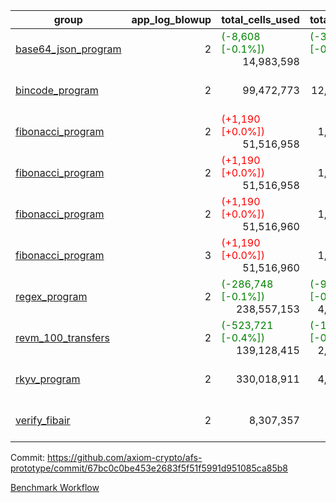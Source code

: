 | group | app_log_blowup | total_cells_used | total_cycles | total_proof_time_ms | agg_log_blowup | total_cells_used_leaf_agg | total_cycles_leaf_agg | total_proof_time_ms_leaf_agg | instance | alloc |
|---|---|---|---|---|---|---|---|---|---|---|
| [ base64_json_program ](https://github.com/axiom-crypto/afs-prototype/blob/gh-pages/benchmarks-pr/834/individual/base64_json-2-2-64cpu-linux-arm64-mimalloc.md) | <div style='text-align: right'>2</div> | <span style="color: green">(-8,608 [-0.1%])</span> <div style='text-align: right'>14,983,598</div> | <span style="color: green">(-39 [-0.0%])</span> <div style='text-align: right'>217,310</div> | <span style="color: green">(-6.0 [-0.2%])</span> <div style='text-align: right'>2,759.0</div> | - | - | - | - | 64cpu-linux-arm64 | mimalloc |
| [ bincode_program ](https://github.com/axiom-crypto/afs-prototype/blob/gh-pages/benchmarks-pr/834/individual/bincode-2-2-64cpu-linux-arm64-mimalloc.md) | <div style='text-align: right'>2</div> | <div style='text-align: right'>99,472,773</div> | <div style='text-align: right'>12,445,036</div> | <div style='text-align: right'>90,560.0</div> | - | - | - | - | 64cpu-linux-arm64 | mimalloc |
| [ fibonacci_program ](https://github.com/axiom-crypto/afs-prototype/blob/gh-pages/benchmarks-pr/834/individual/fibonacci-2-2-64cpu-linux-arm64-jemalloc.md) | <div style='text-align: right'>2</div> | <span style="color: red">(+1,190 [+0.0%])</span> <div style='text-align: right'>51,516,958</div> | <div style='text-align: right'>1,500,219</div> | <span style="color: green">(-52.0 [-0.7%])</span> <div style='text-align: right'>7,564.0</div> | - | - | - | - | 64cpu-linux-arm64 | jemalloc |
| [ fibonacci_program ](https://github.com/axiom-crypto/afs-prototype/blob/gh-pages/benchmarks-pr/834/individual/fibonacci-2-2-64cpu-linux-arm64-mimalloc.md) | <div style='text-align: right'>2</div> | <span style="color: red">(+1,190 [+0.0%])</span> <div style='text-align: right'>51,516,958</div> | <div style='text-align: right'>1,500,219</div> | <span style="color: red">(+25.0 [+0.4%])</span> <div style='text-align: right'>7,123.0</div> | - | - | - | - | 64cpu-linux-arm64 | mimalloc |
| [ fibonacci_program ](https://github.com/axiom-crypto/afs-prototype/blob/gh-pages/benchmarks-pr/834/individual/fibonacci-2-2-64cpu-linux-x64-jemalloc.md) | <div style='text-align: right'>2</div> | <span style="color: red">(+1,190 [+0.0%])</span> <div style='text-align: right'>51,516,960</div> | <div style='text-align: right'>1,500,219</div> | <span style="color: red">(+33.0 [+0.4%])</span> <div style='text-align: right'>7,703.0</div> | - | - | - | - | 64cpu-linux-x64 | jemalloc |
| [ fibonacci_program ](https://github.com/axiom-crypto/afs-prototype/blob/gh-pages/benchmarks-pr/834/individual/fibonacci-3-3-64cpu-linux-x64-jemalloc.md) | <div style='text-align: right'>3</div> | <span style="color: red">(+1,190 [+0.0%])</span> <div style='text-align: right'>51,516,960</div> | <div style='text-align: right'>1,500,219</div> | <span style="color: green">(-315.0 [-3.0%])</span> <div style='text-align: right'>10,276.0</div> | - | - | - | - | 64cpu-linux-x64 | jemalloc |
| [ regex_program ](https://github.com/axiom-crypto/afs-prototype/blob/gh-pages/benchmarks-pr/834/individual/regex-2-2-64cpu-linux-arm64-mimalloc.md) | <div style='text-align: right'>2</div> | <span style="color: green">(-286,748 [-0.1%])</span> <div style='text-align: right'>238,557,153</div> | <span style="color: green">(-9,708 [-0.2%])</span> <div style='text-align: right'>4,181,201</div> | <span style="color: red">(+199.0 [+0.7%])</span> <div style='text-align: right'>28,908.0</div> | - | - | - | - | 64cpu-linux-arm64 | mimalloc |
| [ revm_100_transfers ](https://github.com/axiom-crypto/afs-prototype/blob/gh-pages/benchmarks-pr/834/individual/revm_transfer-2-2-64cpu-linux-arm64-mimalloc.md) | <div style='text-align: right'>2</div> | <span style="color: green">(-523,721 [-0.4%])</span> <div style='text-align: right'>139,128,415</div> | <span style="color: green">(-18,499 [-0.8%])</span> <div style='text-align: right'>2,329,938</div> | <span style="color: green">(-116.0 [-0.7%])</span> <div style='text-align: right'>15,940.0</div> | - | - | - | - | 64cpu-linux-arm64 | mimalloc |
| [ rkyv_program ](https://github.com/axiom-crypto/afs-prototype/blob/gh-pages/benchmarks-pr/834/individual/rkyv-2-2-64cpu-linux-arm64-mimalloc.md) | <div style='text-align: right'>2</div> | <div style='text-align: right'>330,018,911</div> | <div style='text-align: right'>4,927,505</div> | <div style='text-align: right'>37,790.0</div> | - | - | - | - | 64cpu-linux-arm64 | mimalloc |
| [ verify_fibair ](https://github.com/axiom-crypto/afs-prototype/blob/gh-pages/benchmarks-pr/834/individual/verify_fibair-2-2-64cpu-linux-arm64-mimalloc.md) | <div style='text-align: right'>2</div> | <div style='text-align: right'>8,307,357</div> | <div style='text-align: right'>199,267</div> | <span style="color: red">(+7.0 [+0.4%])</span> <div style='text-align: right'>1,595.0</div> | - | - | - | - | 64cpu-linux-arm64 | mimalloc |

Commit: https://github.com/axiom-crypto/afs-prototype/commit/67bc0c0be453e2683f5f51f5991d951085ca85b8

[Benchmark Workflow](https://github.com/axiom-crypto/afs-prototype/actions/runs/11906265034)
